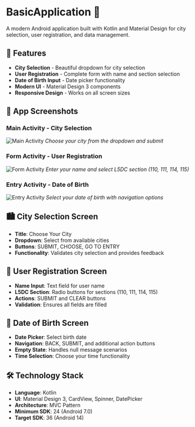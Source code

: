 # BasicApplication 📱

A modern Android application built with Kotlin and Material Design for city selection, user registration, and data management.

## 🚀 Features
- **City Selection** - Beautiful dropdown for city selection
- **User Registration** - Complete form with name and section selection
- **Date of Birth Input** - Date picker functionality
- **Modern UI** - Material Design 3 components
- **Responsive Design** - Works on all screen sizes

## 📸 App Screenshots

### Main Activity - City Selection
![Main Activity](./screenshots/main_activity.png)
*Choose your city from the dropdown and submit*

### Form Activity - User Registration
![Form Activity](./screenshots/form_activity.png)
*Enter your name and select L5DC section (110, 111, 114, 115)*

### Entry Activity - Date of Birth
![Entry Activity](./screenshots/entry_activity.png)
*Select your date of birth with navigation options*

## 🏙️ City Selection Screen
- **Title**: Choose Your City
- **Dropdown**: Select from available cities
- **Buttons**: SUBMIT, CHOOSE, GO TO ENTRY
- **Functionality**: Validates city selection and provides feedback

## 👤 User Registration Screen
- **Name Input**: Text field for user name
- **L5DC Section**: Radio buttons for sections (110, 111, 114, 115)
- **Actions**: SUBMIT and CLEAR buttons
- **Validation**: Ensures all fields are filled

## 📅 Date of Birth Screen
- **Date Picker**: Select birth date
- **Navigation**: BACK, SUBMIT, and additional action buttons
- **Empty State**: Handles null message scenarios
- **Time Selection**: Choose your time functionality

## 🛠️ Technology Stack
- **Language**: Kotlin
- **UI**: Material Design 3, CardView, Spinner, DatePicker
- **Architecture**: MVC Pattern
- **Minimum SDK**: 24 (Android 7.0)
- **Target SDK**: 36 (Android 14)
